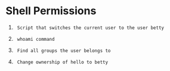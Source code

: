# Shell Permissions 

1.		Script that switches the current user to the user betty

2.		whoami command

3. 		Find all groups the user belongs to

4. 		Change ownership of hello to betty  
